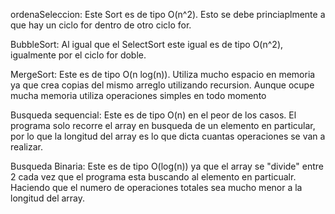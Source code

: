 ordenaSeleccion: Este Sort es de tipo O(n^2). Esto se debe princiaplmente a que hay un ciclo for dentro de otro ciclo for.

BubbleSort: Al igual que el SelectSort este igual es de tipo O(n^2), igualmente por el ciclo for doble.

MergeSort: Este es de tipo O(n log(n)). Utiliza mucho espacio en memoria ya que crea copias del mismo arreglo utilizando recursion. Aunque ocupe mucha memoria utiliza operaciones simples en todo momento

Busqueda sequencial: Este es de tipo O(n) en el peor de los casos. El programa solo recorre el array en busqueda de un elemento en particular, por lo que la longitud del array es lo que dicta cuantas operaciones se van a realizar.

Busqueda Binaria: Este es de tipo O(log(n)) ya que el array se "divide" entre 2 cada vez que el programa esta buscando al elemento en particualr. Haciendo que el numero de operaciones totales sea mucho menor a la longitud del array.
